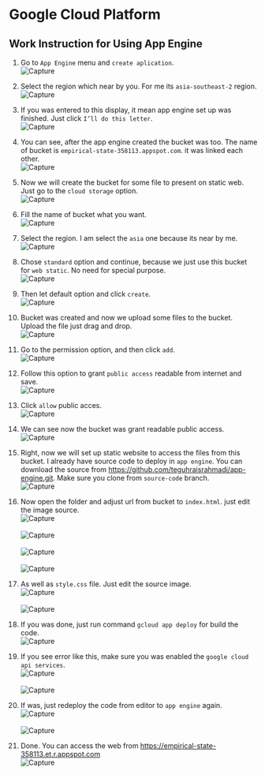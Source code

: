 # Google Cloud Platform

## Work Instruction for Using App Engine

1. Go to ```App Engine``` menu and ```create aplication```.
<br> ![Capture](Material/1.png) <br>

2. Select the region which near by you. For me its ```asia-southeast-2``` region.
<br> ![Capture](Material/2.png) <br>

3. If you was entered to this display, it mean app engine set up was finished. Just click ```I’ll do this letter```.
<br> ![Capture](Material/3.png) <br>

4. You can see, after the app engine created the bucket was too. The name of bucket is ```empirical-state-358113.appspot.com```. it was linked each other.
<br> ![Capture](Material/4.png) <br>

5. Now we will create the bucket for some file to present on static web. Just go to the ```cloud storage``` option.
<br> ![Capture](Material/5.png) <br>

6. Fill the name of bucket what you want.
<br> ![Capture](Material/6.png) <br>

7. Select the region. I am select the ```asia``` one because its near by me.
<br> ![Capture](Material/7.png) <br>

8. Chose ```standard``` option and continue, because we just use this bucket for ```web static```. No need for special purpose.
<br> ![Capture](Material/8.png) <br>

9. Then let default option and click ```create```.
<br> ![Capture](Material/9.png) <br>

10. Bucket was created and now we upload some files to the bucket. Upload the file just drag and drop.
<br> ![Capture](Material/10.png) <br>

11. Go to the permission option, and then click ```add```.
<br> ![Capture](Material/11.png) <br>

12. Follow this option to grant ```public access``` readable from internet and save.
<br> ![Capture](Material/12.png) <br>

13. Click ```allow``` public acces.
<br> ![Capture](Material/13.png) <br>

14. We can see now the bucket was grant readable public access.
<br> ![Capture](Material/14.png) <br>

15. Right, now we will set up static website to access the files from this bucket. I already have source code to deploy in ```app engine```. You can download the source from https://github.com/teguhraisrahmadi/app-engine.git. Make sure you clone from ```source-code``` branch.
<br> ![Capture](Material/15.png) <br>

16. Now open the folder and adjust url from bucket to ```index.html```. just edit the image source.
<br> ![Capture](Material/16.png) <br>
<br> ![Capture](Material/17.png) <br>
<br> ![Capture](Material/18.png) <br>
<br> ![Capture](Material/19.png) <br>

17. As well as ```style.css``` file. Just edit the source image.
<br> ![Capture](Material/20.png) <br>
<br> ![Capture](Material/21.png) <br>

18. If you was done, just run command ```gcloud app deploy``` for build the code.
<br> ![Capture](Material/22.png) <br>

19. If you see error like this, make sure you was enabled the ```google cloud api services```. 
<br> ![Capture](Material/23.png) <br>
<br> ![Capture](Material/24.png) <br>

20. If was, just redeploy the code from editor to ```app engine``` again.
<br> ![Capture](Material/25.png) <br>
<br> ![Capture](Material/26.png) <br>

21. Done. You can access the web from https://empirical-state-358113.et.r.appspot.com
<br> ![Capture](Material/27.png) <br>
